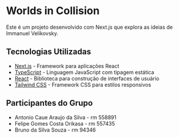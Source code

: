 # Worlds in Collision

Este é um projeto desenvolvido com Next.js que explora as ideias de Immanuel Velikovsky.

## Tecnologias Utilizadas

- [Next.js](https://nextjs.org/) - Framework para aplicações React
- [TypeScript](https://www.typescriptlang.org/) - Linguagem JavaScript com tipagem estática
- [React](https://reactjs.org/) - Biblioteca para construção de interfaces de usuário
- [Tailwind CSS](https://tailwindcss.com/) - Framework CSS para estilos responsivos

## Participantes do Grupo

- Antonio Caue Araujo da Silva - rm 558891
- Felipe Gomes Costa Orikasa - rm 557435
- Bruno da Silva Souza - rm 94346

